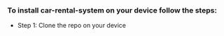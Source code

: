 ### To install car-rental-system on your device follow the steps: 
- Step 1: Clone the repo on your device
  
  ```

  ```
